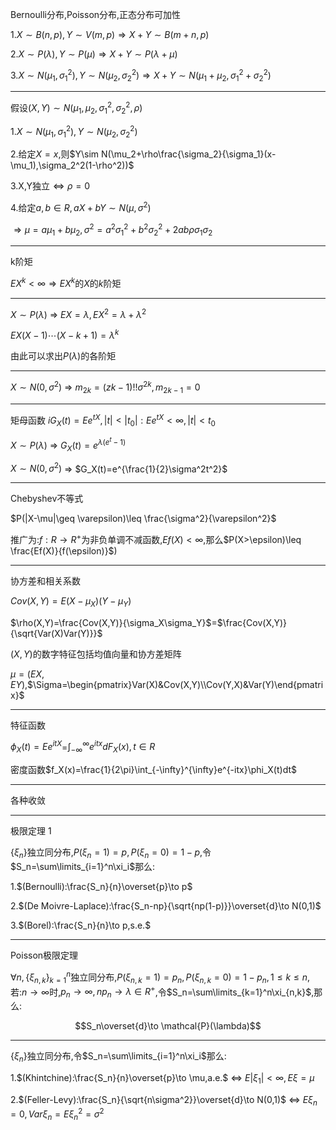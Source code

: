 Bernoulli分布,Poisson分布,正态分布可加性



1.$X\sim B(n,p),Y\sim V(m,p)\Rightarrow X+Y\sim B(m+n,p)$

2.$X\sim P(\lambda),Y\sim P(\mu)\Rightarrow X+Y\sim P(\lambda+\mu)$  

3.$X\sim N(\mu_1,\sigma_1^2),Y\sim N(\mu_2,\sigma_2^2)\Rightarrow X+Y\sim N(\mu_1+\mu_2,\sigma_1^2+\sigma_2^2)$

---

假设$(X,Y)\sim N(\mu_1,\mu_2,\sigma_1^2,\sigma_2^2,\rho)$

1.$X\sim N(\mu_1,\sigma_1^2),Y\sim N(\mu_2,\sigma_2^2)$

2.给定$X=x$,则$Y\sim N(\mu_2+\rho\frac{\sigma_2}{\sigma_1}(x-\mu_1),\sigma_2^2(1-\rho^2))$

3.X,Y独立$\Leftrightarrow \rho=0$

4.给定$a,b\in R,aX+bY\sim N(\mu,\sigma^2)$

$\Rightarrow \mu = a\mu_1+b\mu_2,\sigma^2=a^2\sigma_1^2+b^2\sigma_2^2+2ab\rho\sigma_1\sigma_2$

___

k阶矩

$EX^k<\infty\Rightarrow EX^k$的$X$的$k$阶矩

___

$X\sim P(\lambda)$ $\Rightarrow$ $EX=\lambda,EX^2=\lambda+\lambda^2$

$EX(X-1)\cdots(X-k+1)=\lambda^k$

由此可以求出$P(\lambda)$的各阶矩

---

$X\sim N(0,\sigma^2)$ $\Rightarrow$ $m_{2k}=(zk-1)!!\sigma^{2k},m_{2k-1}=0$

---

矩母函数
$iG_X(t)=Ee^{tX},|t|<|t_0|:Ee^{tX}<\infty,|t|<t_0$

$X\sim P(\lambda)$ $\Rightarrow$ $G_X(t)=e^{\lambda(e^t-1)}$

$X\sim N(0,\sigma^2)$ $\Rightarrow$ $G_X(t)=e^{\frac{1}{2}\sigma^2t^2}$

---

Chebyshev不等式

$P(|X-\mu|\geq \varepsilon)\leq \frac{\sigma^2}{\varepsilon^2}$

推广为:$f:R\to R^+$为非负单调不减函数,$Ef(X)<\infty$,那么$P(X>\epsilon)\leq \frac{Ef(X)}{f(\epsilon)}$)

---

协方差和相关系数

$Cov(X,Y)=E(X-\mu_X)(Y-\mu_Y)$

$\rho(X,Y)=\frac{Cov(X,Y)}{\sigma_X\sigma_Y}$=$\frac{Cov(X,Y)}{\sqrt{Var(X)Var(Y)}}$

$(X,Y)$的数字特征包括均值向量和协方差矩阵

$\mu=(EX,EY)$,$\Sigma=\begin{pmatrix}Var(X)&Cov(X,Y)\\Cov(Y,X)&Var(Y)\end{pmatrix}$

---

特征函数

$\phi_X(t)=Ee^{itX}$=$\int_{-\infty}^{\infty}e^{itx}dF_X(x),t\in R$

 密度函数$f_X(x)=\frac{1}{2\pi}\int_{-\infty}^{\infty}e^{-itx}\phi_X(t)dt$

---

 各种收敛

---

极限定理 1

$\{\xi_n\}$独立同分布,$P(\xi_n=1)=p,P(\xi_n=0)=1-p$,令$S_n=\sum\limits_{i=1}^n\xi_i$那么:

1.$(Bernoulli):\frac{S_n}{n}\overset{p}\to p$

2.$(De Moivre-Laplace):\frac{S_n-np}{\sqrt{np(1-p)}}\overset{d}\to N(0,1)$

3.$(Borel):\frac{S_n}{n}\to p,s.e.$

---
 Poisson极限定理

$\forall n,\{\xi_{n,k}\}_{k=1}^n$独立同分布,$P(\xi_{n,k}=1)=p_n,P(\xi_{n,k}=0)=1-p_n,1\leq k\leq n$,
若:$n\to\infty$时,$p_n\to\infty,np_n\to\lambda\in R^+$,令$S_n=\sum\limits_{k=1}^n\xi_{n,k}$,那么:

$$S_n\overset{d}\to \mathcal{P}(\lambda)$$

---


$\{\xi_n\}$独立同分布,令$S_n=\sum\limits_{i=1}^n\xi_i$那么:

1.$(Khintchine):\frac{S_n}{n}\overset{p}\to \mu,a.e.$ $\iff$ $E|\xi_1|<\infty,E\xi=\mu$

2.$(Feller-Levy):\frac{S_n}{\sqrt{n\sigma^2}}\overset{d}\to N(0,1)$ $\iff$ $E\xi_n=0,Var\xi_n=E\xi_n^2=\sigma^2$







